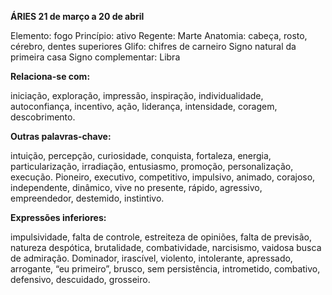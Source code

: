 **ÁRIES 21 de março a 20 de abril**

Elemento: fogo
Princípio: ativo
Regente: Marte
Anatomia: cabeça, rosto, cérebro, dentes superiores
Glifo: chifres de carneiro
Signo natural da primeira casa
Signo complementar: Libra

**Relaciona-se com:**

iniciação, exploração, impressão, inspiração,
individualidade, autoconfiança, incentivo, ação, liderança, intensidade,
coragem, descobrimento.

**Outras palavras-chave:**

intuição, percepção, curiosidade, conquista,
fortaleza, energia, particularização, irradiação, entusiasmo, promoção,
personalização, execução. Pioneiro, executivo, competitivo, impulsivo,
animado, corajoso, independente, dinâmico, vive no presente, rápido,
agressivo, empreendedor, destemido, instintivo.


**Expressões inferiores:**

impulsividade, falta de controle, estreiteza de
opiniões, falta de previsão, natureza despótica, brutalidade, combatividade,
narcisismo, vaidosa busca de admiração. Dominador, irascível, violento,
intolerante, apressado, arrogante, “eu primeiro”, brusco, sem persistência,
intrometido, combativo, defensivo, descuidado, grosseiro.